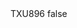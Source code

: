 <?xml version="1.0" encoding="UTF-8"?>
<CustomMetadata xmlns="http://soap.sforce.com/2006/04/metadata">
    <label>TXU896</label>
    <protected>false</protected>
</CustomMetadata>
